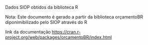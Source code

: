 Dados SIOP obtidos da biblioteca R

Nota: 
Este documento é gerado a partir da biblioteca orçamentoBR diponimibilizado pelo SIOP através do R

link da documentação
https://cran.r-project.org/web/packages/orcamentoBR/index.html
